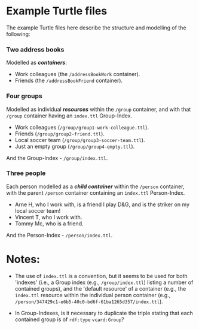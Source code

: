 # Example Turtle files

The example Turtle files here describe the structure and modelling of the
following:

### Two address books

Modelled as **_containers_**:

- Work colleagues (the `/addressBookWork` container).
- Friends (the `/addressBookFriend` container).

### Four groups

Modelled as individual **_resources_** within the `/group` container, and with
that `/group` container having an `index.ttl` Group-Index.

- Work colleagues (`/group/group1-work-colleague.ttl`).
- Friends (`/group/group2-friend.ttl`).
- Local soccer team (`/group/group3-soccer-team.ttl`).
- Just an empty group (`/group/group4-empty.ttl`).

And the Group-Index - `/group/index.ttl`.

### Three people

Each person modelled as a **_child container_** within the `/person` container,
with the parent `/person` container containing an `index.ttl` Person-Index.

- Arne H, who I work with, is a friend I play D&G, and is the striker on my
  local soccer team!
- Vincent T, who I work with.
- Tommy Mc, who is a friend.

And the Person-Index - `/person/index.ttl`.


# Notes:

- The use of `index.ttl` is a convention, but it seems to be used for both
  'indexes' (i.e., a Group index (e.g., `/group/index.ttl`) listing a number of
  contained groups), and the 'default resource' of a container (e.g., the
  `index.ttl` resource within the individual person container (e.g., 
  `/person/347429c1-e6b5-40c0-bd6f-61ba1265d357/index.ttl`).

- In Group-Indexes, is it necessary to duplicate the triple stating that each
  contained group is of `rdf:type` `vcard:Group`?
